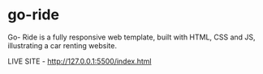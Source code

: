 # go-ride
Go- Ride is a fully responsive web template, built with HTML, CSS and JS, illustrating a car renting website.

LIVE SITE - http://127.0.0.1:5500/index.html
